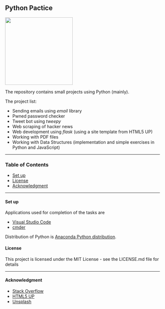 ## Python Pactice

<img height="220" src="https://www.dataquest.io/wp-content/uploads/2021/04/python_practice.jpg">

<br>

The repository contains small projects using Python (mainly).
<br>

The project list:
 * Sending emails using *email* library
 * Pwned password checker
 * Tweet bot using *tweepy*
 * Web scraping of hacker news
 * Web development using *flask* (using a site template from HTML5 UP)
 * Working with PDF files
 * Working with Data Structures (implementation and simple exercises in Python and JavaScript)

----


### Table of Contents
* [Set up](#set_up)
* [License](#licence)
* [Acknowledgment](#acknowledgment)


----


#### Set up <a name="set_up"></a>

Applications used for completion of the tasks are 
  * [Visual Studio Code](https://code.visualstudio.com/)
  * [cmder](http://cmder.net/)

Distribution of Python is [Anaconda Python distribution](https://www.anaconda.com/). 



#### License <a name="licence"></a>

This project is licensed under the MIT License - see the LICENSE.md file for details

----


#### Acknowledgment <a name="acknowledgment"></a>

- [Stack Overflow](https://stackoverflow.com/)
- [HTML5 UP](html5up.net)
- [Unsplash](https://unsplash.com/)